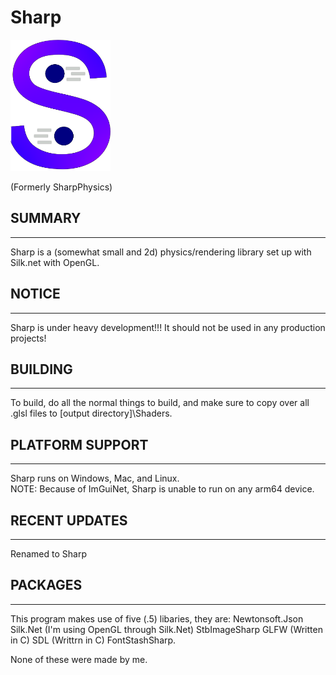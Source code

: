 
# Sharp #

<img src="./logo.png" width="160" height="210" alt="SharpPhysics logo (scaled)">

(Formerly SharpPhysics)

## SUMMARY ##

---------------------------------------------------------

Sharp is a (somewhat small and 2d) physics/rendering library set up with Silk.net with OpenGL.

## NOTICE ##

---------------------------------------------------------
Sharp is under heavy development!!!
It should not be used in any production projects!

## BUILDING ##

---------------------------------------------------------

To build, do all the normal things to build, and make sure to copy over all .glsl files to [output directory]\Shaders.

## PLATFORM SUPPORT ##

---------------------------------------------------------

Sharp runs on Windows, Mac, and Linux. <br>
NOTE: Because of ImGuiNet, Sharp is unable to run on any arm64 device.

## RECENT UPDATES ##

---------------------------------------------------------

Renamed to Sharp

## PACKAGES ##

---------------------------------------------------------

This program makes use of five (.5) libaries, they are:
Newtonsoft.Json
Silk.Net (I'm using OpenGL through Silk.Net)
StbImageSharp
GLFW (Written in C)
SDL (Writtrn in C)
FontStashSharp.

None of these were made by me.
